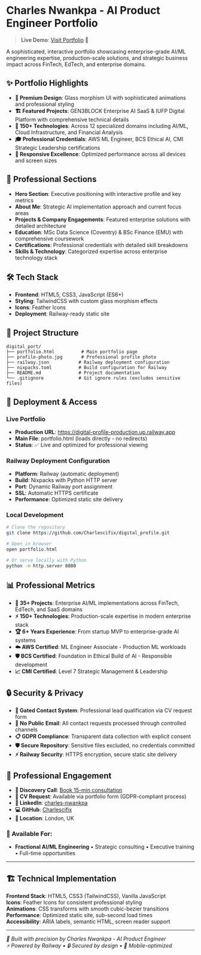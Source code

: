 # Charles Nwankpa - AI Product Engineer Portfolio

> **Live Demo**: [Visit Portfolio](https://digital-profile-production.up.railway.app) 🚀

A sophisticated, interactive portfolio showcasing enterprise-grade AI/ML engineering expertise, production-scale solutions, and strategic business impact across FinTech, EdTech, and enterprise domains.

## ✨ Portfolio Highlights

- **🎨 Premium Design**: Glass morphism UI with sophisticated animations and professional styling
- **🏗️ Featured Projects**: GEN3BLOCK Enterprise AI SaaS & IUFP Digital Platform with comprehensive technical details
- **🔧 150+ Technologies**: Across 12 specialized domains including AI/ML, Cloud Infrastructure, and Financial Analysis
- **🎓 Professional Credentials**: AWS ML Engineer, BCS Ethical AI, CMI Strategic Leadership certifications
- **📱 Responsive Excellence**: Optimized performance across all devices and screen sizes

## 🎯 Professional Sections

- **Hero Section**: Executive positioning with interactive profile and key metrics
- **About Me**: Strategic AI implementation approach and current focus areas
- **Projects & Company Engagements**: Featured enterprise solutions with detailed architecture
- **Education**: MSc Data Science (Coventry) & BSc Finance (EMU) with comprehensive coursework
- **Certifications**: Professional credentials with detailed skill breakdowns
- **Skills & Technology**: Categorized expertise across enterprise technology stack

## 🛠 Tech Stack

- **Frontend**: HTML5, CSS3, JavaScript (ES6+)
- **Styling**: TailwindCSS with custom glass morphism effects
- **Icons**: Feather Icons
- **Deployment**: Railway-ready static site

## 📁 Project Structure

```
digital_port/
├── portfolio.html          # Main portfolio page
├── profile-photo.jpg       # Professional profile photo
├── railway.json           # Railway deployment configuration
├── nixpacks.toml          # Build configuration for Railway
├── README.md              # Project documentation
└── .gitignore             # Git ignore rules (excludes sensitive files)
```

## 🚀 Deployment & Access

### Live Portfolio
- **Production URL**: https://digital-profile-production.up.railway.app
- **Main File**: portfolio.html (loads directly - no redirects)
- **Status**: ✅ Live and optimized for professional viewing

### Railway Deployment Configuration
- **Platform**: Railway (automatic deployment)
- **Build**: Nixpacks with Python HTTP server
- **Port**: Dynamic Railway port assignment
- **SSL**: Automatic HTTPS certificate
- **Performance**: Optimized static site delivery

### Local Development
```bash
# Clone the repository
git clone https://github.com/Charlescifix/digital_profile.git

# Open in browser
open portfolio.html

# Or serve locally with Python
python -m http.server 8080
```

## 📊 Professional Metrics

- **🎯 35+ Projects**: Enterprise AI/ML implementations across FinTech, EdTech, and SaaS domains
- **⚡ 150+ Technologies**: Production-scale expertise in modern enterprise stack
- **🏆 6+ Years Experience**: From startup MVP to enterprise-grade AI systems
- **☁️ AWS Certified**: ML Engineer Associate - Production ML workloads
- **🛡️ BCS Certified**: Foundation in Ethical Build of AI - Responsible development
- **📈 CMI Certified**: Level 7 Strategic Management & Leadership

## 🔒 Security & Privacy

- **🔐 Gated Contact System**: Professional lead qualification via CV request form
- **🚫 No Public Email**: All contact requests processed through controlled channels  
- **📋 GDPR Compliance**: Transparent data collection with explicit consent
- **🛡️ Secure Repository**: Sensitive files excluded, no credentials committed
- **⚡ Railway Security**: HTTPS encryption, secure static site delivery

## 🤝 Professional Engagement

- **📅 Discovery Call**: [Book 15-min consultation](https://calendly.com/charles-nwankpa/intro-call)
- **📄 CV Request**: Available via portfolio form (GDPR-compliant process)
- **💼 LinkedIn**: [charles-nwankpa](https://www.linkedin.com/in/charles-nwankpa)
- **💻 GitHub**: [Charlescifix](https://github.com/Charlescifix)
- **📍 Location**: London, UK

### 🎯 Available For:
- **Fractional AI/ML Engineering** • Strategic consulting • Executive training • Full-time opportunities

---

## 🏗️ Technical Implementation

**Frontend Stack**: HTML5, CSS3 (TailwindCSS), Vanilla JavaScript  
**Icons**: Feather Icons for consistent professional styling  
**Animations**: CSS transforms with smooth cubic-bezier transitions  
**Performance**: Optimized static site, sub-second load times  
**Accessibility**: ARIA labels, semantic HTML, screen reader support  

---

*🤖 Built with precision by Charles Nwankpa - AI Product Engineer*  
*⚡ Powered by Railway • 🔒 Secured by design • 📱 Mobile-optimized*